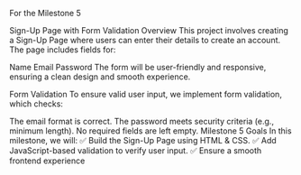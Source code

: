 For the Milestone 5 

Sign-Up Page with Form Validation
Overview
This project involves creating a Sign-Up Page where users can enter their details to create an account. The page includes fields for:

Name
Email
Password
The form will be user-friendly and responsive, ensuring a clean design and smooth experience.

Form Validation
To ensure valid user input, we implement form validation, which checks:

The email format is correct.
The password meets security criteria (e.g., minimum length).
No required fields are left empty.
Milestone 5 Goals
In this milestone, we will:
✅ Build the Sign-Up Page using HTML & CSS.
✅ Add JavaScript-based validation to verify user input.
✅ Ensure a smooth frontend experience
